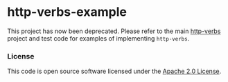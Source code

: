 
# http-verbs-example

This project has now been deprecated. Please refer to the main [http-verbs](https://github.com/hmrc/http-verbs) project 
and test code for examples of implementing ```http-verbs```.


### License

This code is open source software licensed under the [Apache 2.0 License]("http://www.apache.org/licenses/LICENSE-2.0.html").
    
